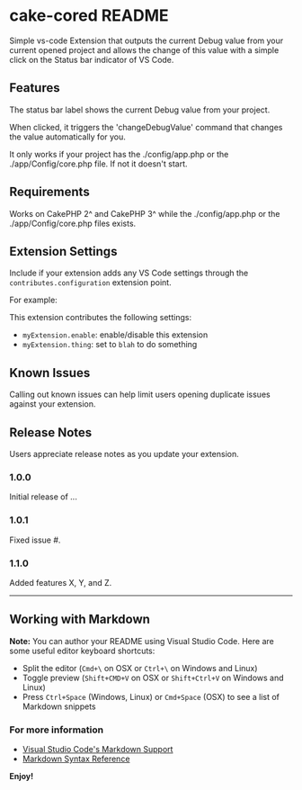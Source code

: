 # cake-cored README

Simple vs-code Extension that outputs the current Debug value from your current opened project and allows the change of this value with a simple click on the Status bar indicator of VS Code.

## Features

The status bar label shows the current Debug value from your project.

When clicked, it triggers the 'changeDebugValue' command that changes the value automatically for you.

It only works if your project has the ./config/app.php or the ./app/Config/core.php file. If not it doesn't start.

## Requirements

Works on CakePHP 2^ and CakePHP 3^ while the ./config/app.php or the ./app/Config/core.php files exists.

## Extension Settings

Include if your extension adds any VS Code settings through the `contributes.configuration` extension point.

For example:

This extension contributes the following settings:

* `myExtension.enable`: enable/disable this extension
* `myExtension.thing`: set to `blah` to do something

## Known Issues

Calling out known issues can help limit users opening duplicate issues against your extension.

## Release Notes

Users appreciate release notes as you update your extension.

### 1.0.0

Initial release of ...

### 1.0.1

Fixed issue #.

### 1.1.0

Added features X, Y, and Z.

-----------------------------------------------------------------------------------------------------------

## Working with Markdown

**Note:** You can author your README using Visual Studio Code.  Here are some useful editor keyboard shortcuts:

* Split the editor (`Cmd+\` on OSX or `Ctrl+\` on Windows and Linux)
* Toggle preview (`Shift+CMD+V` on OSX or `Shift+Ctrl+V` on Windows and Linux)
* Press `Ctrl+Space` (Windows, Linux) or `Cmd+Space` (OSX) to see a list of Markdown snippets

### For more information

* [Visual Studio Code's Markdown Support](http://code.visualstudio.com/docs/languages/markdown)
* [Markdown Syntax Reference](https://help.github.com/articles/markdown-basics/)

**Enjoy!**